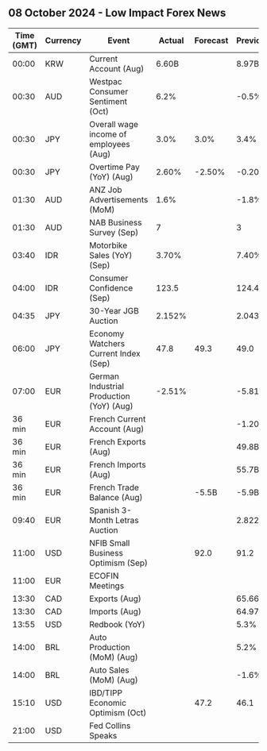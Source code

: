 ## 08 October 2024 - Low Impact Forex News

| Time (GMT) | Currency | Event | Actual | Forecast | Previous |
|------|----------|-------|--------|----------|----------|
| 00:00 | KRW | Current Account (Aug) | 6.60B |  | 8.97B |
| 00:30 | AUD | Westpac Consumer Sentiment (Oct) | 6.2% |  | -0.5% |
| 00:30 | JPY | Overall wage income of employees (Aug) | 3.0% | 3.0% | 3.4% |
| 00:30 | JPY | Overtime Pay (YoY) (Aug) | 2.60% | -2.50% | -0.20% |
| 01:30 | AUD | ANZ Job Advertisements (MoM) | 1.6% |  | -1.8% |
| 01:30 | AUD | NAB Business Survey (Sep) | 7 |  | 3 |
| 03:40 | IDR | Motorbike Sales (YoY) (Sep) | 3.70% |  | 7.40% |
| 04:00 | IDR | Consumer Confidence (Sep) | 123.5 |  | 124.4 |
| 04:35 | JPY | 30-Year JGB Auction | 2.152% |  | 2.043% |
| 06:00 | JPY | Economy Watchers Current Index (Sep) | 47.8 | 49.3 | 49.0 |
| 07:00 | EUR | German Industrial Production (YoY) (Aug) | -2.51% |  | -5.81% |
| 36 min | EUR | French Current Account (Aug) |  |  | -1.20B |
| 36 min | EUR | French Exports (Aug) |  |  | 49.8B |
| 36 min | EUR | French Imports (Aug) |  |  | 55.7B |
| 36 min | EUR | French Trade Balance (Aug) |  | -5.5B | -5.9B |
| 09:40 | EUR | Spanish 3-Month Letras Auction |  |  | 2.822% |
| 11:00 | USD | NFIB Small Business Optimism (Sep) |  | 92.0 | 91.2 |
| 11:00 | EUR | ECOFIN Meetings |  |  |  |
| 13:30 | CAD | Exports (Aug) |  |  | 65.66B |
| 13:30 | CAD | Imports (Aug) |  |  | 64.97B |
| 13:55 | USD | Redbook (YoY) |  |  | 5.3% |
| 14:00 | BRL | Auto Production (MoM) (Aug) |  |  | 5.2% |
| 14:00 | BRL | Auto Sales (MoM) (Aug) |  |  | -1.6% |
| 15:10 | USD | IBD/TIPP Economic Optimism (Oct) |  | 47.2 | 46.1 |
| 21:00 | USD | Fed Collins Speaks |  |  |  |
